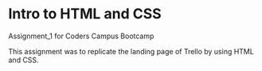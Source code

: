 # Intro to HTML and CSS
Assignment_1 for Coders Campus Bootcamp

This assignment was to replicate the landing page of Trello by using HTML and CSS.

